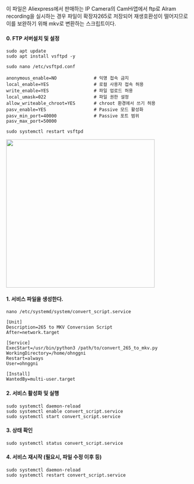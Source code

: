 이 파일은 Aliexpress에서 판매하는 IP Camera의 CamHi앱에서 ftp로 Alram recording을 실시하는 경우 파일이 확장자265로 저장되어 재생호환성이 떨어지므로 이를 보완하기 위해 mkv로 변환하는 스크립트이다.

#### 0. FTP 서버설치 및 설정
```
sudo apt update
sudo apt install vsftpd -y
```
```vsftpd 설정 파일 열기:
sudo nano /etc/vsftpd.conf
```
```다음 내용을 수정 또는 추가:
anonymous_enable=NO              # 익명 접속 금지
local_enable=YES                 # 로컬 사용자 접속 허용
write_enable=YES                 # 파일 업로드 허용
local_umask=022                  # 파일 권한 설정
allow_writeable_chroot=YES       # chroot 환경에서 쓰기 허용
pasv_enable=YES                  # Passive 모드 활성화
pasv_min_port=40000              # Passive 포트 범위
pasv_max_port=50000
```
```설정 저장 후 vsftpd 서비스 재시작:
sudo systemctl restart vsftpd
```
<img src="https://github.com/user-attachments/assets/813d0332-724f-4c75-a533-6ed1e92f155f" width="400"/>

#### 1. 서비스 파일을 생성한다.
```
nano /etc/systemd/system/convert_script.service
```
```
[Unit]
Description=265 to MKV Conversion Script
After=network.target

[Service]
ExecStart=/usr/bin/python3 /path/to/convert_265_to_mkv.py
WorkingDirectory=/home/ohnggni
Restart=always
User=ohnggni

[Install]
WantedBy=multi-user.target
```
#### 2. 서비스 활성화 및 실행
```
sudo systemctl daemon-reload
sudo systemctl enable convert_script.service
sudo systemctl start convert_script.service
```
#### 3. 상태 확인
```
sudo systemctl status convert_script.service
```
#### 4. 서비스 재시작 (필요시, 파일 수정 이후 등)
```
sudo systemctl daemon-reload
sudo systemctl restart convert_script.service
```
